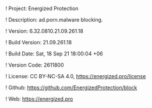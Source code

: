 ! Project: Energized Protection

! Description: ad.porn.malware blocking.

! Version: 6.32.0810.21.09.261.18

! Build Version: 21.09.261.18

! Build Date: Sat, 18 Sep 21 18:00:04 +06

! Version Code: 2611800

! License: CC BY-NC-SA 4.0, https://energized.pro/license

! Github: https://github.com/EnergizedProtection/block

! Web: https://energized.pro

